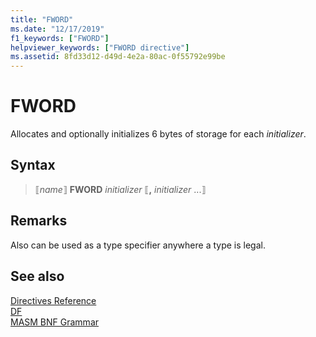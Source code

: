 ```yaml
---
title: "FWORD"
ms.date: "12/17/2019"
f1_keywords: ["FWORD"]
helpviewer_keywords: ["FWORD directive"]
ms.assetid: 8fd33d12-d49d-4e2a-80ac-0f55792e99be
---
```

# FWORD

Allocates and optionally initializes 6 bytes of storage for each *initializer*.

## Syntax

> ⟦*name*⟧ **FWORD** *initializer* ⟦__,__ *initializer* ...⟧

## Remarks

Also can be used as a type specifier anywhere a type is legal.

## See also

[Directives Reference](../../assembler/masm/directives-reference.md)\
[DF](../../assembler/masm/df.md)<br/>
[MASM BNF Grammar](masm-bnf-grammar.md)
